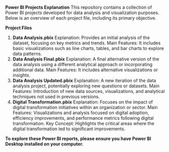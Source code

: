**Power BI Projects Explanation**
This repository contains a collection of Power BI projects developed for data analysis and visualization purposes. Below is an overview of each project file, including its primary objective.

**Project Files**
1. **Data Analysis.pbix**
Explanation: Provides an initial analysis of the dataset, focusing on key metrics and trends. 
Main Features: It includes basic visualizations such as line charts, tables, and bar charts to explore data patterns.
2. **Data Analysis Final.pbix**
Explanation: A final alternative version of the data analysis using a different analytical approach or incorporating additional data.
Main Features: It includes alternative visualizations or insights.
3. **Data Analysis Updated.pbix**
Explanation: A new iteration of the data analysis project, potentially exploring new questions or datasets.
Main Features: Introduction of new data sources, visualizations, and analytical techniques not used in previous versions.
4. **Digital Transformation.pbix**
Explanation: Focuses on the impact of digital transformation initiatives within an organization or sector.
Main Features: Visualizations and analysis focused on digital adoption, efficiency improvements, and performance metrics following digital transformation.
Key Concept: Highlights the critical areas where the digital transformation led to significant improvements.

**To explore these Power BI reports, please ensure you have Power BI Desktop installed on your computer.**
